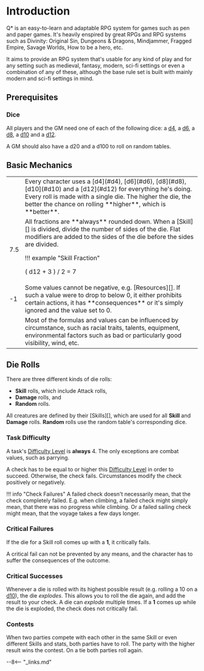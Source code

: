 # Introduction

Q* is an easy-to-learn and adaptable RPG system for games such as pen and paper
games. It's heavily enspired by great RPGs and RPG systems such as Divinity:
Original Sin, Dungeons & Dragons, Mindjammer, Fragged Empire, Savage Worlds, How
to be a hero, etc.

It aims to provide an RPG system that's usable for any kind of play and for any
setting such as medieval, fantasy, modern, sci-fi settings or even a combination
of any of these, although the base rule set is built with mainly modern and
sci-fi settings in mind.

## Prerequisites

### Dice

All players and the GM need one of each of the following dice: a [d4](#d4), a
[d6](#d6), a [d8](#d8), a [d10](#d10) and a [d12](#d12).

A GM should also have a d20 and a d100 to roll on random tables.

## Basic Mechanics

<div class="content" markdown="1">
<table>
<tbody>
<tr>
<td><i class="qstar-d12"></i></td>
<td>
Every character uses a [d4](#d4), [d6](#d6), [d8](#d8), [d10](#d10) and a
[d12](#d12) for everything he's doing. Every roll is made with a single die. The
higher the die, the better the chance on rolling **higher**, which is
**better**.
</td>
</tr>
<tr>
<td>7.5</td>
<td>
All fractions are **always** rounded down.
When a [Skill][] is divided, divide the number of sides of the die. Flat modifiers
are added to the sides of the die before the sides are divided.

!!! example "Skill Fraction"
    <div class="formula formula-top formula-bottom">
      <span data-bracket-bottom="15">( d12 + 3 )</span> /
      <span data-bracket-top="divisor">2</span> =
      <span data-bracket-bottom="result">7</span>
    </div>
</td>
</tr>
<tr>
<td>-1</td>
<td>
Some values cannot be negative, e.g. [Resources][]. If such a value were to drop
to below 0, it either prohibits certain actions, it has **consequences** or it's
simply ignored and the value set to 0.
</td>
</tr>
<tr>
<td><i class="qstar-tornado"></i></td>
<td>
Most of the formulas and values can be influenced by circumstance, such as
racial traits, talents, equipment, environmental factors such as bad or
particularly good visibility, wind, etc.
</td>
</tr>
</tbody>
</table>
</div>

## Die Rolls

There are three different kinds of die rolls:

* **Skill** rolls, which include Attack rolls,
* **Damage** rolls, and
* **Random** rolls.

All creatures are defined by their [Skills][], which are used for all **Skill**
and **Damage** rolls. **Random** rolls use the random table's corresponding
dice.

### Task Difficulty

A task's [Difficulty Level](/crisis#difficulty) is **always** 4. The only
exceptions are combat values, such as parrying.

A check has to be equal to or higher this [Difficulty Level](/crisis#difficulty)
in order to succeed. Otherwise, the check fails. Circumstances modify the check
positively or negatively.

!!! info "Check Failures"
    A failed check doesn't necessarily mean, that the check completely failed.
    E.g. when climbing, a failed check might simply mean, that there was no
    progress while climbing. Or a failed sailing check might mean, that the
    voyage takes a few days longer.

### Critical Failures

If the die for a Skill roll comes up with a **1**, it critically fails.

A critical fail can not be prevented by any means, and the character has to
suffer the consequences of the outcome.

### Critical Successes

Whenever a die is rolled with its highest possible result (e.g. rolling a 10 on
a [d10](#d10)), the die *explodes*. This allows you to roll the die again, and
add the result to your check. A die can *explode* multiple times. If a **1**
comes up while the die is exploded, the check does not critically fail.

### Contests

When two parties compete with each other in the same Skill or even different
Skills and stats, both parties have to roll. The party with the higher result
wins the contest. On a tie both parties roll again.

--8<-- "_links.md"
